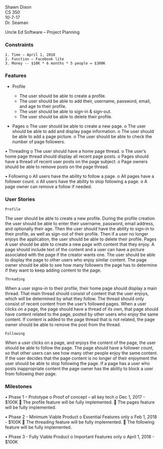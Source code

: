    Shawn Dixon  
   CS 350  
   10-7-17  
   Dr. Seaman  

Uncle Ed Software – Project Planning

### Constraints
	1. Time – April 1, 2018
	2. Function – Facebook lite
	3. Money -- $10K * 6 months * 5 people = $300K

### Features
* Profile
  * The user should be able to create a profile.
  * The user should be able to add their, username, password, email, and age to their profile.
  * The user should be able to sign-in & sign-out.
  * The user should be able to delete their profile.
		
* Pages
o	The user should be able to create a new page.
o	The user should be able to add and display page information.
o	The user should be able to add a page picture.
o	The user should be able to check the number of page followers.

•	Threading
o	The user should have a home page thread.
o	The user’s home page thread should display all recent page posts.
o	Pages should have a thread of recent user posts on the page subject.
o	Page owners should be able to remove posts on the page thread.
	
•	Following
o	All users have the ability to follow a page.
o	All pages have a follower count.
o	All users have the ability to stop following a page.
o	A page owner can remove a follow if needed.
	
	
### User Stories
	Profile
The user should be able to create a new profile. During the profile creation the user should be able to enter their username, password, email address, and optionally their age. Then the user should have the ability to sign-in to their profile, as well as sign-out of their profile. Then if a user no longer enjoys the application, the user should be able to delete their profile.
	Pages
A user should be able to create a new page with content that they enjoy. A page should include text of the content and a user can have a picture associated with the page if the creator wants one. The user should be able to display the page to other users who enjoy similar content. The page owner should be able to see how many followers the page has to determine if they want to keep adding content to the page.

	Threading
When a user signs-in to their profile, their home page should display a main thread. That main thread should consist of content that the user enjoys, which will be determined by what they follow. The thread should only consist of recent content from the user’s followed pages. When a user clicks on a page, the page should have a thread of its own, that page should have content related to the page, posted by other users who enjoy the same content. If content is added to the page thread that is not related, the page owner should be able to remove the post from the thread.

	Following
When a user clicks on a page, and enjoys the content of the page, the user should be able to follow the page. The page should have a follower count, so that other users can see how many other people enjoy the same content. If the user decides that the page content is no longer of their enjoyment the user should be able to stop following the page. If a page has a user who posts inappropriate content the page owner has the ability to block a user from following their page.

### Milestones
•	Phase 1 – Prototype
o	Proof of concept – all key tech
o	Dec 1, 2017 - $100K
	The profile feature will be fully implemented.
	The pages feature will be fully implemented.

•	Phase 2 - Minimum Viable Product
o	Essential Features only
o	Feb 1, 2018 - $100K
	The threading feature will be fully implemented.
	The following feature will be fully implemented.

•	Phase 3 - Fully Viable Product
o	Important Features only
o	April 1, 2018 - $100K

